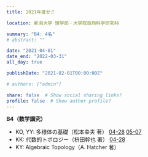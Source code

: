 ```yaml
---
title: 2021年度ゼミ

location: 新潟大学 理学部・大学院自然科学研究科

summary: "B4: 4名"
# abstract: ""

date: "2021-04-01"
date_end: "2022-03-31"
all_day: true

publishDate: "2021-02-01T00:00:00Z"

# authors: ["admin"]

share: false  # Show social sharing links?
profile: false  # Show author profile?
---
```

**B4（数学講究）**
- KO, YY: 多様体の基礎（松本幸夫 著）
	[04-28](https://youtu.be/QUtstuKEgfo)
	[05-07](https://youtu.be/aardPHgHQU4)
- KK: 代数的トポロジー（枡田幹也 著）
	[04-28](https://youtu.be/x3q5wr7FwaM)
- KY: Algebraic Topology（A. Hatcher 著）
